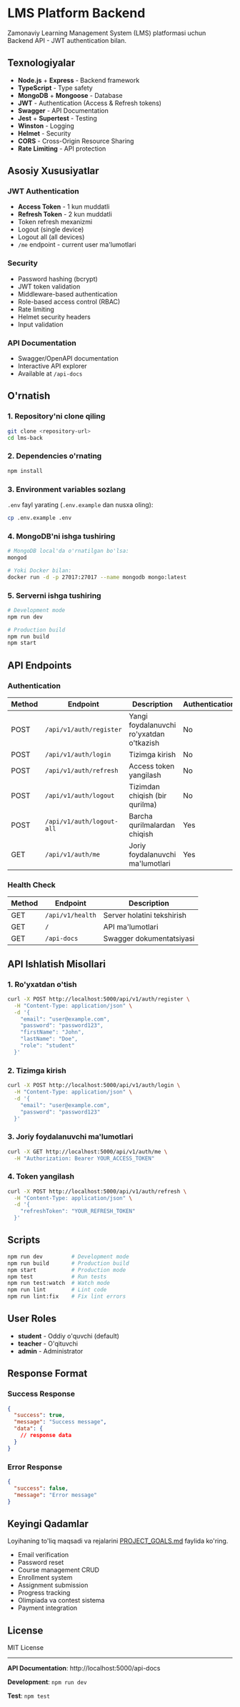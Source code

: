 # LMS Platform Backend

Zamonaviy Learning Management System (LMS) platformasi uchun Backend API - JWT authentication bilan.

## Texnologiyalar

- **Node.js** + **Express** - Backend framework
- **TypeScript** - Type safety
- **MongoDB** + **Mongoose** - Database
- **JWT** - Authentication (Access & Refresh tokens)
- **Swagger** - API Documentation
- **Jest** + **Supertest** - Testing
- **Winston** - Logging
- **Helmet** - Security
- **CORS** - Cross-Origin Resource Sharing
- **Rate Limiting** - API protection

## Asosiy Xususiyatlar

### JWT Authentication

- **Access Token** - 1 kun muddatli
- **Refresh Token** - 2 kun muddatli
- Token refresh mexanizmi
- Logout (single device)
- Logout all (all devices)
- `/me` endpoint - current user ma'lumotlari

### Security

- Password hashing (bcrypt)
- JWT token validation
- Middleware-based authentication
- Role-based access control (RBAC)
- Rate limiting
- Helmet security headers
- Input validation

### API Documentation

- Swagger/OpenAPI documentation
- Interactive API explorer
- Available at `/api-docs`

## O'rnatish

### 1. Repository'ni clone qiling

```bash
git clone <repository-url>
cd lms-back
```

### 2. Dependencies o'rnating

```bash
npm install
```

### 3. Environment variables sozlang

`.env` fayl yarating (`.env.example` dan nusxa oling):

```bash
cp .env.example .env
```

### 4. MongoDB'ni ishga tushiring

```bash
# MongoDB local'da o'rnatilgan bo'lsa:
mongod

# Yoki Docker bilan:
docker run -d -p 27017:27017 --name mongodb mongo:latest
```

### 5. Serverni ishga tushiring

```bash
# Development mode
npm run dev

# Production build
npm run build
npm start
```

## API Endpoints

### Authentication

| Method | Endpoint | Description | Authentication |
|--------|----------|-------------|----------------|
| POST | `/api/v1/auth/register` | Yangi foydalanuvchi ro'yxatdan o'tkazish | No |
| POST | `/api/v1/auth/login` | Tizimga kirish | No |
| POST | `/api/v1/auth/refresh` | Access token yangilash | No |
| POST | `/api/v1/auth/logout` | Tizimdan chiqish (bir qurilma) | No |
| POST | `/api/v1/auth/logout-all` | Barcha qurilmalardan chiqish | Yes |
| GET | `/api/v1/auth/me` | Joriy foydalanuvchi ma'lumotlari | Yes |

### Health Check

| Method | Endpoint | Description |
|--------|----------|-------------|
| GET | `/api/v1/health` | Server holatini tekshirish |
| GET | `/` | API ma'lumotlari |
| GET | `/api-docs` | Swagger dokumentatsiyasi |

## API Ishlatish Misollari

### 1. Ro'yxatdan o'tish

```bash
curl -X POST http://localhost:5000/api/v1/auth/register \
  -H "Content-Type: application/json" \
  -d '{
    "email": "user@example.com",
    "password": "password123",
    "firstName": "John",
    "lastName": "Doe",
    "role": "student"
  }'
```

### 2. Tizimga kirish

```bash
curl -X POST http://localhost:5000/api/v1/auth/login \
  -H "Content-Type: application/json" \
  -d '{
    "email": "user@example.com",
    "password": "password123"
  }'
```

### 3. Joriy foydalanuvchi ma'lumotlari

```bash
curl -X GET http://localhost:5000/api/v1/auth/me \
  -H "Authorization: Bearer YOUR_ACCESS_TOKEN"
```

### 4. Token yangilash

```bash
curl -X POST http://localhost:5000/api/v1/auth/refresh \
  -H "Content-Type: application/json" \
  -d '{
    "refreshToken": "YOUR_REFRESH_TOKEN"
  }'
```

## Scripts

```bash
npm run dev         # Development mode
npm run build       # Production build
npm start           # Production mode
npm test            # Run tests
npm run test:watch  # Watch mode
npm run lint        # Lint code
npm run lint:fix    # Fix lint errors
```

## User Roles

- **student** - Oddiy o'quvchi (default)
- **teacher** - O'qituvchi
- **admin** - Administrator

## Response Format

### Success Response

```json
{
  "success": true,
  "message": "Success message",
  "data": {
    // response data
  }
}
```

### Error Response

```json
{
  "success": false,
  "message": "Error message"
}
```

## Keyingi Qadamlar

Loyihaning to'liq maqsadi va rejalarini [PROJECT_GOALS.md](PROJECT_GOALS.md) faylida ko'ring.

- Email verification
- Password reset
- Course management CRUD
- Enrollment system
- Assignment submission
- Progress tracking
- Olimpiada va contest sistema
- Payment integration

## License

MIT License

---

**API Documentation**: http://localhost:5000/api-docs

**Development**: `npm run dev`

**Test**: `npm test`
